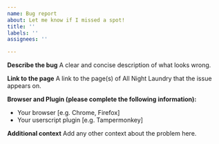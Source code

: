 ```yaml
---
name: Bug report
about: Let me know if I missed a spot!
title: ''
labels: ''
assignees: ''

---
```


**Describe the bug**
A clear and concise description of what looks wrong.

**Link to the page**
A link to the page(s) of All Night Laundry that the issue appears on.

**Browser and Plugin (please complete the following information):**
 - Your browser [e.g. Chrome, Firefox]
 - Your userscript plugin [e.g. Tampermonkey]

**Additional context**
Add any other context about the problem here.
